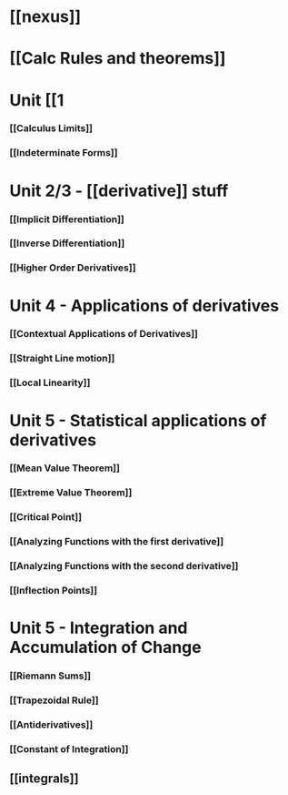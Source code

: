 # [[nexus]]
# [[Calc Rules and theorems]]
# Unit [[1
### [[Calculus Limits]]
### [[Indeterminate Forms]]
# Unit 2/3 - [[derivative]] stuff

### [[Implicit Differentiation]]

### [[Inverse Differentiation]]

### [[Higher Order Derivatives]]

# Unit 4 - Applications of derivatives
### [[Contextual Applications of Derivatives]]

### [[Straight Line motion]]
### [[Local Linearity]]
# Unit 5 - Statistical applications of derivatives
### [[Mean Value Theorem]]
### [[Extreme Value Theorem]]
### [[Critical Point]]

### [[Analyzing Functions with the first derivative]]
### [[Analyzing Functions with the second derivative]]
### [[Inflection Points]]
# Unit 5 - Integration and Accumulation of Change

### [[Riemann Sums]]
### [[Trapezoidal Rule]]
### [[Antiderivatives]]
### [[Constant of Integration]]
## [[integrals]]